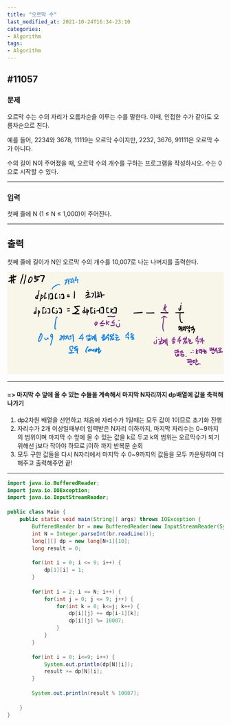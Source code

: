 ```yaml
---
title: "오르막 수"
last_modified_at: 2021-10-24T16:34-23:10
categories:
- Algorithm
tags:
- Algorithm
---
```


## #11057

### 문제

오르막 수는 수의 자리가 오름차순을 이루는 수를 말한다. 이때, 인접한 수가 같아도 오름차순으로 친다.

예를 들어, 2234와 3678, 11119는 오르막 수이지만, 2232, 3676, 91111은 오르막 수가 아니다.

수의 길이 N이 주어졌을 때, 오르막 수의 개수를 구하는 프로그램을 작성하시오. 수는 0으로 시작할 수 있다.

---

### 입력

첫째 줄에 N (1 ≤ N ≤ 1,000)이 주어진다.

---

## 출력

첫째 줄에 길이가 N인 오르막 수의 개수를 10,007로 나눈 나머지를 출력한다.

![11057](/assets/image/algo/11057.jpg)

---

#### => 마지막 수 앞에 올 수 있는 수들을 계속해서 마지막 N자리까지 dp배열에 값을 축적해나가기  

1. dp2차원 배열을 선언하고 처음에 자리수가 1일때는 모두 값이 1이므로 초기화 진행
2. 자리수가 2개 이상일때부터 입력받은 N자리 이하까지, 마지막 자리수는 0~9까지의 범위이며 마지막 수 앞에 올 수 있는 값을 k로 두고 k의 범위는 오르막수가 되기 위해선 j보다 작아야 하므로 j이하 까지 반복문 순회
3. 모두 구한 값들을 다시 N자리에서 마지막 수 0~9까지의 값들을 모두 카운팅하여 더해주고 출력해주면 끝! 

---

```java
import java.io.BufferedReader;
import java.io.IOException;
import java.io.InputStreamReader;

public class Main {
    public static void main(String[] args) throws IOException {
        BufferedReader br = new BufferedReader(new InputStreamReader(System.in));
        int N = Integer.parseInt(br.readLine());
        long[][] dp = new long[N+1][10];
        long result = 0;

        for(int i = 0; i <= 9; i++) {
            dp[1][i] = 1;
        }

        for(int i = 2; i <= N; i++) {
            for(int j = 0; j <= 9; j++) {
                for(int k = 0; k<=j; k++) {
                    dp[i][j] += dp[i-1][k];
                    dp[i][j] %= 10007;
                }
            }
        }

        for(int i = 0; i<=9; i++) {
            System.out.println(dp[N][i]);
            result += dp[N][i];
        }

        System.out.println(result % 10007);

    }
}
```

